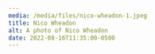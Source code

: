 ```yaml
---
media: /media/files/nico-wheadon-1.jpeg
title: Nico Wheadon
alt: A photo of Nico Wheadon
date: 2022-08-16T11:35:00-0500
---
```

